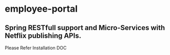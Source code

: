 # employee-portal
Spring RESTfull support and Micro-Services with Netflix publishing APIs.
------------------------------------------------------------


Please Refer Installation DOC
